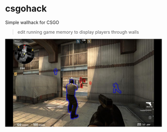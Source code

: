 # csgohack

Simple wallhack for CSGO

> edit running game memory to display players through walls

![csgo](csgo.jpg)
